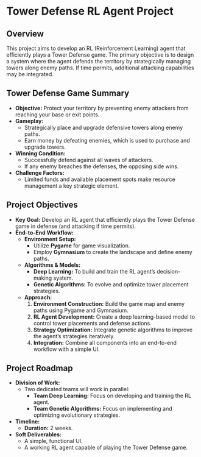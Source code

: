 # Tower Defense RL Agent Project

## Overview

This project aims to develop an RL (Reinforcement Learning) agent that efficiently plays a Tower Defense game. The primary objective is to design a system where the agent defends the territory by strategically managing towers along enemy paths. If time permits, additional attacking capabilities may be integrated.

## Tower Defense Game Summary

- **Objective:** Protect your territory by preventing enemy attackers from reaching your base or exit points.
- **Gameplay:**  
  - Strategically place and upgrade defensive towers along enemy paths.
  - Earn money by defeating enemies, which is used to purchase and upgrade towers.
- **Winning Condition:**  
  - Successfully defend against all waves of attackers.
  - If any enemy breaches the defenses, the opposing side wins.
- **Challenge Factors:**  
  - Limited funds and available placement spots make resource management a key strategic element.

## Project Objectives

- **Key Goal:** Develop an RL agent that efficiently plays the Tower Defense game in defense (and attacking if time permits).
- **End-to-End Workflow:**  
  - **Environment Setup:**  
    - Utilize **Pygame** for game visualization.
    - Employ **Gymnasium** to create the landscape and define enemy paths.
  - **Algorithms & Models:**  
    - **Deep Learning:** To build and train the RL agent’s decision-making system.
    - **Genetic Algorithms:** To evolve and optimize tower placement strategies.
  - **Approach:**  
    1. **Environment Construction:** Build the game map and enemy paths using Pygame and Gymnasium.
    2. **RL Agent Development:** Create a deep learning-based model to control tower placements and defense actions.
    3. **Strategy Optimization:** Integrate genetic algorithms to improve the agent’s strategies iteratively.
    4. **Integration:** Combine all components into an end-to-end workflow with a simple UI.

## Project Roadmap

- **Division of Work:**  
  - Two dedicated teams will work in parallel:
    - **Team Deep Learning:** Focus on developing and training the RL agent.
    - **Team Genetic Algorithms:** Focus on implementing and optimizing evolutionary strategies.
- **Timeline:**  
  - **Duration:** 2 weeks.
- **Soft Deliverables:**  
  - A simple, functional UI.
  - A working RL agent capable of playing the Tower Defense game.